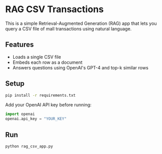 # RAG CSV Transactions

This is a simple Retrieval-Augmented Generation (RAG) app that lets you query a CSV file of mall transactions using natural language.

## Features
- Loads a single CSV file
- Embeds each row as a document
- Answers questions using OpenAI's GPT-4 and top-k similar rows

## Setup

```bash
pip install -r requirements.txt
```

Add your OpenAI API key before running:
```python
import openai
openai.api_key = "YOUR_KEY"
```

## Run

```bash
python rag_csv_app.py
```
